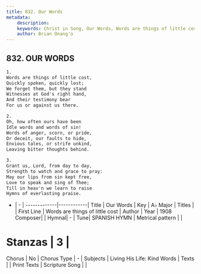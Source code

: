 ```yaml
---
title: 832. Our Words
metadata:
    description: 
    keywords: Christ in Song, Our Words, Words are things of little cost, 
    author: Brian Onang'o
---
```



## 832. OUR WORDS

```txt
1.
Words are things of little cost,
Quickly spoken, quickly lost;
We forget them, but they stand
Witnesses at God's right hand,
And their testimony bear
For us or against us there.

2.
Oh, how often ours have been
Idle words and words of sin!
Words of anger, scorn, or pride,
Or deceit, our faults to hide,
Envious tales, or strife unkind,
Leaving bitter thoughts behind.

3.
Grant us, Lord, from day to day,
Strength to watch and grace to pray:
May our lips from sin kept free,
Love to speak and sing of Thee;
Till in heav'n we learn to raise
Hymns of everlasting praise.
```

- |   -  |
-------------|------------|
Title | Our Words |
Key | A♭ Major |
Titles |  |
First Line | Words are things of little cost |
Author | 
Year | 1908
Composer|  |
Hymnal|  - |
Tune| SPANISH HYMN |
Metrical pattern | |
# Stanzas | 3 |
Chorus | No |
Chorus Type | - |
Subjects | Living His Life: Kind Words |
Texts |  |
Print Texts | 
Scripture Song |  |
  
